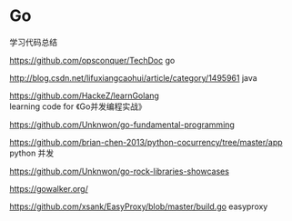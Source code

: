# Go
学习代码总结


https://github.com/opsconquer/TechDoc    go

http://blog.csdn.net/lifuxiangcaohui/article/category/1495961    java


https://github.com/HackeZ/learnGolang  learning code for 《Go并发编程实战》

https://github.com/Unknwon/go-fundamental-programming  

https://github.com/brian-chen-2013/python-cocurrency/tree/master/app  python 并发

https://github.com/Unknwon/go-rock-libraries-showcases  

https://gowalker.org/

https://github.com/xsank/EasyProxy/blob/master/build.go   easyproxy
